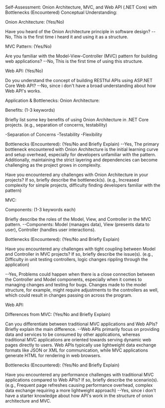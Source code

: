 Self-Assessment: Onion Architecture, MVC, and Web API (.NET Core) with Bottlenecks (Encountered)
Conceptual Understanding:
 
Onion Architecture: (Yes/No) 
 
Have you heard of the Onion Architecture principle in software design?
--No, This is the first time i heard it and using it as a structure.
 
 
 
MVC Pattern: (Yes/No) 
 
Are you familiar with the Model-View-Controller (MVC) pattern for building web applications?
 --No, This is the first time of using this structure.
 
 
Web API: (Yes/No) 
 
Do you understand the concept of building RESTful APIs using ASP.NET Core Web API?
 --No, since i don't have a broad understanding about how Web API's works.
 
 

Application & Bottlenecks:
Onion Architecture:
 
 
Benefits: (1-3 keywords)
 
Briefly list some key benefits of using Onion Architecture in .NET Core projects. (e.g., separation of concerns, testability)
 
-Separation of Concerns
-Testability
-Flexibility
 
 
Bottlenecks (Encountered): (Yes/No and Briefly Explain)
 --Yes, The primary bottleneck encountered with Onion Architecture is the initial learning curve and setup overhead, especially for developers unfamiliar with the pattern.
   Additionally, maintaining the strict layering and dependencies can become challenging as the project grows in complexity.
 
Have you encountered any challenges with Onion Architecture in your projects? If so, briefly describe the bottleneck(s). (e.g., Increased complexity for simple projects, difficulty finding developers familiar with the pattern)
 
 
 

MVC:

Components: (1-3 keywords each)
 
 
Briefly describe the roles of the Model, View, and Controller in the MVC pattern.
--Components: Model (manages data), View (presents data to user), Controller (handles user interactions).
 
 
 
Bottlenecks (Encountered): (Yes/No and Briefly Explain)

Have you encountered any challenges with tight coupling between Model and Controller in MVC projects? If so, briefly describe the issue(s). (e.g., Difficulty in unit testing controllers, logic changes rippling through the application)
 
--Yes, Problems could happen when there is a close connection between the Controller and Model components, especially when it comes to managing changes and testing for bugs. Changes made to the model structure, for example, might require adjustments to the controllers as well, which could result in changes passing on across the program.
 

Web API:
 
 
Differences from MVC: (Yes/No and Briefly Explain)
 
Can you differentiate between traditional MVC applications and Web APIs? Briefly explain the main difference.
--Web APIs primarily focus on providing data and services to be consumed by other applications, whereas traditional MVC applications are oriented towards serving dynamic web pages directly to users. 
  Web APIs typically use lightweight data exchange formats like JSON or XML for communication, while MVC applications generate HTML for rendering in web browsers.
 
 
 
Bottlenecks (Encountered): (Yes/No and Briefly Explain)
 
Have you encountered any performance challenges with traditional MVC applications compared to Web APIs? If so, briefly describe the scenario(s). (e.g., Frequent page refreshes causing performance overhead, complex data exchange requiring a more lightweight approach)
--Yes, since i don't have a starter knowledge about how API's work in the structure of onion architecture and MVC.
 
